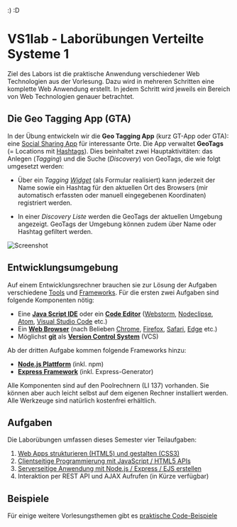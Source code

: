:) :D
# VS1lab - Laborübungen Verteilte Systeme 1

Ziel des Labors ist die praktische Anwendung verschiedener Web Technologien aus
der Vorlesung. Dazu wird in mehreren Schritten eine komplette Web Anwendung
erstellt. In jedem Schritt wird jeweils ein Bereich von Web Technologien genauer
betrachtet.

## Die Geo Tagging App (GTA)

In der Übung entwickeln wir die **Geo Tagging App** (kurz GT-App oder GTA): eine
[Social Sharing App](https://de.wikipedia.org/wiki/Media_Sharing) für
interessante Orte. Die App verwaltet  **GeoTags** (= Locations mit
[Hashtags](https://de.wikipedia.org/wiki/Hashtag)). Dies beinhaltet zwei
Hauptaktivitäten: das Anlegen (*Tagging*) und die Suche (*Discovery*) von
GeoTags, die wie folgt umgesetzt werden:

- Über ein *Tagging [Widget](https://de.wikipedia.org/wiki/Widget)* (als
  Formular realisiert) kann jederzeit der Name sowie ein Hashtag für den
  aktuellen Ort des Browsers (mir automatisch erfassten oder manuell
  eingegebenen Koordinaten) registriert werden.

- In einer *Discovery Liste* werden die GeoTags der aktuellen Umgebung
  angezeigt. GeoTags der Umgebung können zudem über Name oder Hashtag gefiltert
  werden.

![Screenshot](gta-screen.png)

## Entwicklungsumgebung

Auf einem Entwicklungsrechner brauchen sie zur Lösung der Aufgaben verschiedene
[Tools](https://de.wikipedia.org/wiki/Programmierwerkzeug) und
[Frameworks](https://de.wikipedia.org/wiki/Framework). Für die ersten zwei
Aufgaben sind folgende Komponenten nötig:

- Eine **[Java Script
  IDE](https://en.wikipedia.org/wiki/Comparison_of_integrated_development_environments#JavaScript)**
  oder ein **[Code Editor](https://en.wikipedia.org/wiki/Source_code_editor)**
  ([Webstorm](https://www.jetbrains.com/webstorm/),
  [Nodeclipse](http://www.nodeclipse.org), [Atom](https://atom.io), [Visual
  Studio Code](https://code.visualstudio.com) etc.)
- Ein **[Web Browser](https://en.wikipedia.org/wiki/Source_code_editor)** (nach
  Belieben [Chrome](https://en.wikipedia.org/wiki/Google_Chrome),
  [Firefox](https://en.wikipedia.org/wiki/Firefox),
  [Safari](https://en.wikipedia.org/wiki/Safari_(web_browser)), [Edge](https://en.wikipedia.org/wiki/Microsoft_Edge) etc.)
- Möglichst [**git**](https://git-scm.com) als **[Version Control
  System](https://de.wikipedia.org/wiki/Versionsverwaltung)** (VCS)

Ab der dritten Aufgabe kommen folgende Frameworks hinzu:

- [**Node.js Plattform**](https://nodejs.org) (inkl. npm)
- [**Express Framework**](http://expressjs.com) (inkl. Express-Generator)

Alle Komponenten sind auf den Poolrechnern (LI 137) vorhanden. Sie können aber
auch leicht selbst auf dem eigenen Rechner installiert werden. Alle Werkzeuge
sind natürlich kostenfrei erhältlich.

## Aufgaben

Die Laborübungen umfassen dieses Semester vier Teilaufgaben:

1. [Web Apps strukturieren (HTML5) und gestalten (CSS3)](Aufgabe1)
2. [Clientseitige Programmierung mit JavaScript / HTML5 APIs](Aufgabe2)
3. [Serverseitige Anwendung mit Node.js / Express / EJS erstellen](Aufgabe3)
4. Interaktion per REST API und AJAX Aufrufen (in Kürze verfügbar)

## Beispiele

Für einige weitere Vorlesungsthemen gibt es [praktische Code-Beispiele](Beispiele)
